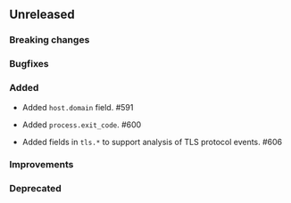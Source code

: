 <!-- When adding an entry to the Changelog:
- Please follow the Keep a Changelog: http://keepachangelog.com/ guidelines.
- Please insert your changelog line ordered by PR ID.
Thanks, you're awesome :-) -->

## Unreleased

### Breaking changes

### Bugfixes

### Added
* Added `host.domain` field. #591

* Added `process.exit_code`. #600

* Added fields in `tls.*` to support analysis of TLS protocol events. #606

### Improvements

### Deprecated


<!-- All empty sections:

## Unreleased

### Breaking changes

### Bugfixes

### Added

### Improvements

### Deprecated

-->
